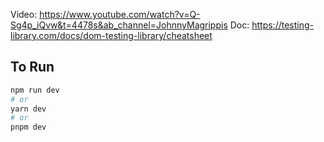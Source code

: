 Video: https://www.youtube.com/watch?v=Q-Sg4p_iQvw&t=4478s&ab_channel=JohnnyMagrippis
Doc: https://testing-library.com/docs/dom-testing-library/cheatsheet

## To Run

```bash
npm run dev
# or
yarn dev
# or
pnpm dev
```